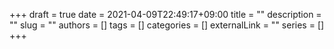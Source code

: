 +++ 
draft = true
date = 2021-04-09T22:49:17+09:00
title = ""
description = ""
slug = ""
authors = []
tags = []
categories = []
externalLink = ""
series = []
+++
